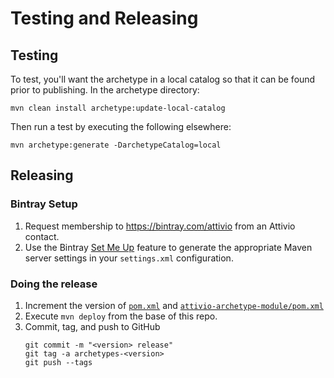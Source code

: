 # Testing and Releasing

## Testing

To test, you'll want the archetype in a local catalog so that it can be found prior to publishing.  In the archetype directory:

    mvn clean install archetype:update-local-catalog

Then run a test by executing the following elsewhere:

    mvn archetype:generate -DarchetypeCatalog=local

## Releasing

### Bintray Setup

1. Request membership to https://bintray.com/attivio from an Attivio contact.
2. Use the Bintray [Set Me Up](https://www.jfrog.com/confluence/display/BT/Main+Features#MainFeatures-SetMeUp) feature to generate the appropriate Maven server settings in your `settings.xml` configuration.

### Doing the release

1. Increment the version of [`pom.xml`](pom.xml) and [`attivio-archetype-module/pom.xml`](attivio-archetype-module/pom.xml)
2. Execute `mvn deploy` from the base of this repo.
3. Commit, tag, and push to GitHub
   ```
   git commit -m "<version> release"
   git tag -a archetypes-<version>
   git push --tags
   ```
